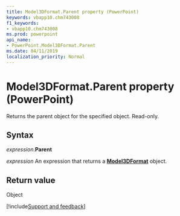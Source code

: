 ```yaml
---
title: Model3DFormat.Parent property (PowerPoint)
keywords: vbapp10.chm743008
f1_keywords:
- vbapp10.chm743008
ms.prod: powerpoint
api_name:
- PowerPoint.Model3DFormat.Parent
ms.date: 04/11/2019
localization_priority: Normal
---
```



# Model3DFormat.Parent property (PowerPoint)

Returns the parent object for the specified object. Read-only.


## Syntax

_expression_.**Parent**

_expression_ An expression that returns a **[Model3DFormat](PowerPoint.Model3DFormat.md)** object.


## Return value

Object




[!include[Support and feedback](~/includes/feedback-boilerplate.md)]